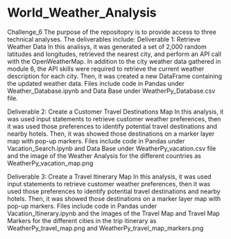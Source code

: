 # World_Weather_Analysis
Challenge_6
The purpose of the repositopry is to provide access to three technical analyses. The deliverables include:
Deliverable 1: Retrieve Weather Data
In this analisys, it was generated a set of 2,000 random latitudes and longitudes, retrieved the nearest city, and perform an API call with the OpenWeatherMap. In addition to the city weather data gathered in module 6, the API skills were required to retrieve the current weather description for each city. Then, it was created a new DataFrame containing the updated weather data. Files include code in Pandas under Weather_Database.ipynb and Data Base under WeatherPy_Database.csv file.

Deliverable 2: Create a Customer Travel Destinations Map
In this analysis, it was used input statements to retrieve customer weather preferences, then it was used those preferences to identify potential travel destinations and nearby hotels. Then, it was showed those destinations on a marker layer map with pop-up markers. Files include code in Pandas under Vacation_Search.ipynb and Data Base under WeatherPy_vacation.csv file and the image of the Weather Analysis for the different countries as WeatherPy_vacation_map.png 

Deliverable 3: Create a Travel Itinerary Map
In this analysis, it was used input statements to retrieve customer weather preferences, then it was used those preferences to identify potential travel destinations and nearby hotels. Then, it was showed those destinations on a marker layer map with pop-up markers. Files include code in Pandas under Vacation_Itinerary.ipynb and the images of the Travel Map and Travel Map Markers for the different cities in the trip itinerary as WeatherPy_travel_map.png and WeatherPy_travel_map_markers.png

